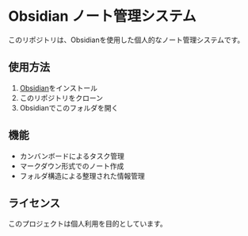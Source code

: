 # Obsidian ノート管理システム

このリポジトリは、Obsidianを使用した個人的なノート管理システムです。

## 使用方法

1. [Obsidian](https://obsidian.md/)をインストール
2. このリポジトリをクローン
3. Obsidianでこのフォルダを開く

## 機能

- カンバンボードによるタスク管理
- マークダウン形式でのノート作成
- フォルダ構造による整理された情報管理

## ライセンス

このプロジェクトは個人利用を目的としています。 